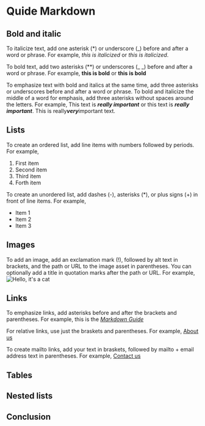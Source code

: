 # Quide Markdown

## Bold and italic

To italicize text, add one asterisk (*) or underscore (_) before and after a word or phrase. For example, *this is italicized* or _this is italicized_.

To bold text, add two asterisks (**) or underscores (_ _) before and after a word or phrase. For example, **this is bold** or __this is bold__

To emphasize text with bold and italics at the same time, add three asterisks or underscores before and after a word or phrase. To bold and italicize the middle of a word for emphasis, add three asterisks without spaces around the letters. For example, 
This text is ***really important*** or this text is ___really important___. This is really***very***important text. 



## Lists


To create an ordered list, add line items with numbers followed by periods. For example, 
1. First item
2. Second item
3. Third item
4. Forth item

To create an unordered list, add dashes (-), asterisks (*), or plus signs (+) in front of line items. For example, 
* Item 1
* Item 2
* Item 3



## Images

To add an image, add an exclamation mark (!), followed by alt text in brackets, and the path or URL to the image asset in parentheses. You can optionally add a title in quotation marks after the path or URL. For example, ![Hello, it's a cat](Cat.jfif)

## Links

To emphasize links, add asterisks before and after the brackets and parentheses. For example, this is the *[Markdown Guide](https://www.markdownguide.org)*

For relative links, use just the braskets and parentheses. For example, [About us](/about)

To create mailto links, add your text in braskets, followed by mailto + email address text in parentheses. For example, [Contact us](mailto:admin@jetbrains.com)



## Tables

## Nested lists

## Conclusion
